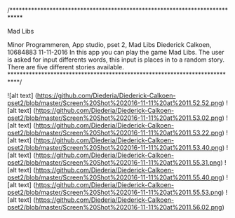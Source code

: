 /****************************************************************************

Mad Libs 

Minor Programmeren, App studio, pset 2, Mad Libs
Diederick Calkoen, 10684883
11-11-2016 
In this app you can play the game Mad Libs. The user is asked for input
differents words, this input is places in to a random story. There are five
different stories available.
***************************************************************************/

![alt text] (https://github.com/Diederia/Diederick-Calkoen-pset2/blob/master/Screen%20Shot%202016-11-11%20at%2011.52.52.png)
![alt text] (https://github.com/Diederia/Diederick-Calkoen-pset2/blob/master/Screen%20Shot%202016-11-11%20at%2011.53.02.png)
![alt text] (https://github.com/Diederia/Diederick-Calkoen-pset2/blob/master/Screen%20Shot%202016-11-11%20at%2011.53.22.png)
![alt text] (https://github.com/Diederia/Diederick-Calkoen-pset2/blob/master/Screen%20Shot%202016-11-11%20at%2011.53.40.png)
![alt text] (https://github.com/Diederia/Diederick-Calkoen-pset2/blob/master/Screen%20Shot%202016-11-11%20at%2011.55.31.png)
![alt text] (https://github.com/Diederia/Diederick-Calkoen-pset2/blob/master/Screen%20Shot%202016-11-11%20at%2011.55.40.png)
![alt text] (https://github.com/Diederia/Diederick-Calkoen-pset2/blob/master/Screen%20Shot%202016-11-11%20at%2011.55.53.png)
![alt text] (https://github.com/Diederia/Diederick-Calkoen-pset2/blob/master/Screen%20Shot%202016-11-11%20at%2011.56.02.png)
